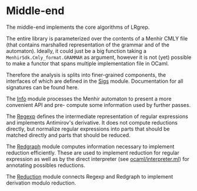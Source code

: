 # Middle-end

The middle-end implements the core algorithms of LRgrep.

The entire library is parameterized over the contents of a Menhir CMLY file  (that contains  marshalled representation of the grammar and of the automaton). Ideally, it could just be a big function taking a `MenhirSdk.Cmly_format.GRAMMAR` as argument, however it is not (yet) possible to make a functor that spans multiple implementation file in OCaml.

Therefore the analysis is splits into finer-grained components, the interfaces of which are defined in the [Sigs](sigs.ml) module. Documentation for all signatures can be found here.

The [Info](info.ml) module processes the Menhir automaton to present a more convenient API and pre- compute some information used by further passes.

The [Regexp](regexp.ml) defines the intermediate representation of regular expressions and implements Antimirov's derivative. It does not compute reductions directly, but normalize regular expressions into parts that should be matched directly and parts that should be reduced.

The [Redgraph](redgraph.ml) module computes information necessary to implement reduction efficiently. These are used to implement reduction for regular expression as well as by the direct interpreter (see [ocaml/interpreter.ml](../../ocaml/interpreter.ml)) for annotating possibles reductions.

The [Reduction](reduction.ml) module connects Regexp and Redgraph to implement derivation modulo reduction.
